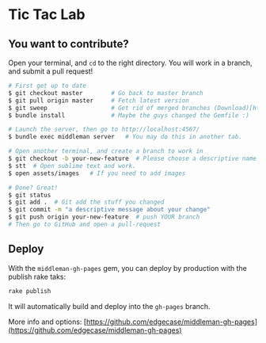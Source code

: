 # Tic Tac Lab

## You want to contribute?

Open your terminal, and `cd` to the right directory. You will work in a branch, and submit a pull request!

```bash
# First get up to date
$ git checkout master        # Go back to master branch
$ git pull origin master     # Fetch latest version
$ git sweep                  # Get rid of merged branches (Download)[http://lab.arc90.com/2012/04/03/git-sweep/]
$ bundle install             # Maybe the guys changed the Gemfile :)

# Launch the server, then go to http://localhost:4567/
$ bundle exec middleman server   # You may do this in another tab.

# Open another terminal, and create a branch to work in
$ git checkout -b your-new-feature  # Please choose a descriptive name
$ stt  # Open sublime text and work.
$ open assets/images   # If you need to add images

# Done? Great!
$ git status
$ git add .  # Git add the stuff you changed
$ git commit -m "a descriptive message about your change"
$ git push origin your-new-feature  # push YOUR branch
# Then go to GitHub and open a pull-request
```

## Deploy

With the `middleman-gh-pages` gem, you can deploy by production with the publish rake taks:

```sh
rake publish
```

It will automatically build and deploy into the `gh-pages` branch.

More info and options: [https://github.com/edgecase/middleman-gh-pages](https://github.com/edgecase/middleman-gh-pages)
